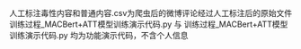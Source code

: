 人工标注毒性内容和普通内容.csv为爬虫后的微博评论经过人工标注后的原始文件
训练过程_MACBert+ATT模型训练演示代码.py 与 训练过程_MACBert+ATT模型训练演示代码.py 均为功能演示代码，不含个人信息
